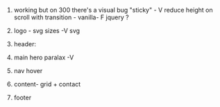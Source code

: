 1. working but on 300 there's a visual bug
"sticky" - V
reduce height on scroll with transition -
vanilla- F
jquery ?

0. logo - svg
sizes -V
svg


0. header:

0. main hero
paralax -V


0. nav hover

00. content- grid + contact

0. footer
